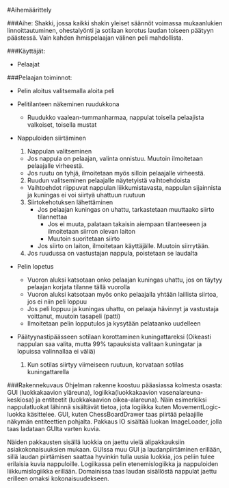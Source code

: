 #Aihemäärittely

###Aihe:
Shakki, jossa kaikki shakin yleiset säännöt voimassa mukaanlukien linnoittautuminen, ohestalyönti ja sotilaan korotus laudan toiseen päätyyn päästessä. Vain kahden ihmispelaajan välinen peli mahdollista.

###Käyttäjät: 
  * Pelaajat

###Pelaajan toiminnot:
- Pelin aloitus valitsemalla aloita peli

- Pelitilanteen näkeminen ruudukkona
  * Ruudukko vaalean-tummanharmaa, nappulat toisella pelaajista valkoiset, toisella mustat

- Nappuloiden siirtäminen
  1. Nappulan valitseminen
    * Jos nappula on pelaajan, valinta onnistuu. Muutoin ilmoitetaan pelaajalle virheestä.
    * Jos ruutu on tyhjä, ilmoitetaan myös silloin pelaajalle virheestä.
  2. Ruudun valitseminen pelaajalle näytetyistä vaihtoehdoista
    * Vaihtoehdot riippuvat nappulan liikkumistavasta, nappulan sijainnista ja kuningas ei voi siirtyä uhattuun ruutuun
  3. Siirtokehotuksen lähettäminen
     * Jos pelaajan kuningas on uhattu, tarkastetaan muuttaako siirto tilannettaa
       * Jos ei muuta, palataan takaisin aiempaan tilanteeseen ja ilmoitetaan siirron olevan laiton
       * Muutoin suoritetaan siirto
     * Jos siirto on laiton, ilmoitetaan käyttäjälle. Muutoin siirrytään.
  4. Jos ruudussa on vastustajan nappula, poistetaan se laudalta

- Pelin lopetus
  * Vuoron aluksi katsotaan onko pelaajan kuningas uhattu, jos on täytyy pelaajan korjata tilanne tällä vuorolla
  * Vuoron aluksi katsotaan myös onko pelaajalla yhtään laillista siirtoa, jos ei niin peli loppuu
  * Jos peli loppuu ja kuningas uhattu, on pelaaja hävinnyt ja vastustaja voittanut, muutoin tasapeli (patti)
  * Ilmoitetaan pelin lopputulos ja kysytään pelataanko uudelleen

- Päätyynastipäässeen sotilaan korottaminen kuningattareksi (Oikeasti nappulan saa valita, mutta 99% tapauksista valitaan kuningatar ja lopuissa valinnallaa ei väliä)
  1. Kun sotilas siirtyy viimeiseen ruutuun, korvataan sotilas kuningattarella
  
###Rakennekuvaus
Ohjelman rakenne koostuu pääasiassa kolmesta osasta: GUI (luokkakaavion yläreuna), logiikka(luokkakaavion vasenalareuna-keskiosa) ja entiteetit (luokkakaavion oikea-alareuna). Näin esimerkiksi nappulatluokat lähinnä sisältävät tietoa, jota logiikka kuten MovementLogic-luokka käsittelee. GUI, kuten ChessBoardDrawer taas piirtää pelaajille näkymän entiteettien pohjalta. Pakkaus IO sisältää luokan ImageLoader, jolla taas ladataan GUIta varten kuvia. 

Näiden pakkausten sisällä luokkia on jaettu vielä alipakkauksiin asiakokonaisuuksien mukaan. GUIssa muu GUI ja laudanpiirtäminen erillään, sillä laudan piirtämisen saattaa hyvinkin tulla uusia luokkia, jos peliin tulee erilaisia kuvia nappuloille. Logiikassa pelin etenemislogiikka ja nappuloiden liikkumislogiikka erillään. Domainissa taas laudan sisällöstä nappulat jaettu erilleen omaksi kokonaisuudekseen.
